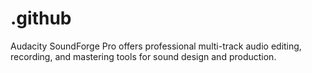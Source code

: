 # .github
Audacity SoundForge Pro offers professional multi-track audio editing, recording, and mastering tools for sound design and production.
